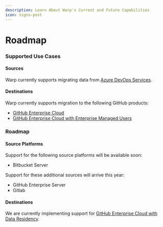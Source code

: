 ```yaml
---
description: Learn About Warp's Current and Future Capabilities
icon: signs-post
---
```


# Roadmap

### Supported Use Cases

#### Sources

Warp currently supports migrating data from [Azure DevOps Services](../migrations/azure-devops/).

#### Destinations

Warp currently supports migration to the following GitHub products:

* [GitHub Enterprise Cloud](https://docs.github.com/en/enterprise-cloud@latest/admin/overview/about-github-enterprise-cloud)
* [GitHub Enterprise Cloud with Enterprise Managed Users](https://docs.github.com/en/enterprise-cloud@latest/admin/managing-iam/understanding-iam-for-enterprises/about-enterprise-managed-users)

### Roadmap

#### Source Platforms

Support for the following source platforms will be available soon:

* Bitbucket Server

Support for these additional sources will arrive this year:

* GitHub Enterprise Server
* Gitlab

#### Destinations

We are currently implementing support for [GitHub Enterprise Cloud with Data Residency](https://github.com/enterprise/data-residency).
